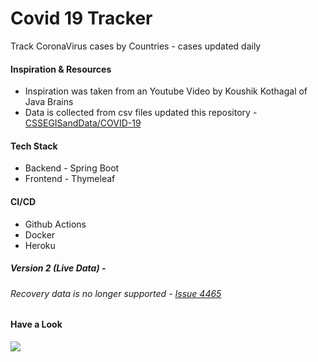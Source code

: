 # Covid 19 Tracker
Track CoronaVirus cases by Countries - cases updated daily

<h4>Inspiration & Resources</h4>
<ul>
<li>Inspiration was taken from an Youtube Video by Koushik Kothagal of Java Brains</li>
<li>Data is collected from csv files updated this repository - <a href="https://github.com/CSSEGISandData/COVID-19">CSSEGISandData/COVID-19</a></li>
</ul>

<h4>Tech Stack</h4>
<ul>
<li>Backend - Spring Boot</li>
<li>Frontend - Thymeleaf</li>
</ul>

<h4>CI/CD</h4>
<ul>
<li>Github Actions</li>
<li>Docker</li>
<li>Heroku</li>
</ul>

<h5>Version 2 (Live Data) - <a href="https://covid19-tracker-v2.netlify.app/"></a></h4>

<h6>Recovery data is no longer supported - <a href="https://github.com/CSSEGISandData/COVID-19/issues/4465">Issue 4465</a>

<h4>Have a Look</h4>
<img src="https://i.imgur.com/HJZS4ra.png">
